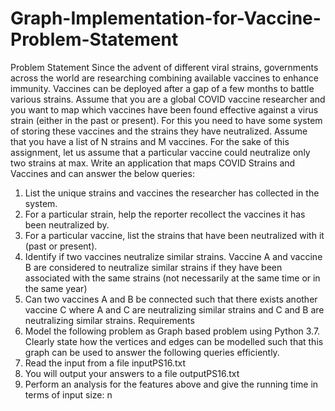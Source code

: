# Graph-Implementation-for-Vaccine-Problem-Statement
Problem Statement 
Since the advent of different viral strains, governments across the world are researching combining 
available vaccines to enhance immunity. Vaccines can be deployed after a gap of a few months to 
battle various strains. Assume that you are a global COVID vaccine researcher and you want to map 
which vaccines have been found effective against a virus strain (either in the past or present). For this 
you need to have some system of storing these vaccines and the strains they have neutralized.
Assume that you have a list of N strains and M vaccines. For the sake of this assignment, let us 
assume that a particular vaccine could neutralize only two strains at max.
Write an application that maps COVID Strains and Vaccines and can answer the below queries:
1. List the unique strains and vaccines the researcher has collected in the system.
2. For a particular strain, help the reporter recollect the vaccines it has been neutralized by.
3. For a particular vaccine, list the strains that have been neutralized with it (past or present).
4. Identify if two vaccines neutralize similar strains. Vaccine A and vaccine B are considered to 
neutralize similar strains if they have been associated with the same strains (not necessarily at the 
same time or in the same year) 
5. Can two vaccines A and B be connected such that there exists another vaccine C where A and C 
are neutralizing similar strains and C and B are neutralizing similar strains. 
Requirements
1. Model the following problem as Graph based problem using Python 3.7. Clearly state how the 
vertices and edges can be modelled such that this graph can be used to answer the following 
queries efficiently.
2. Read the input from a file inputPS16.txt
3. You will output your answers to a file outputPS16.txt
4. Perform an analysis for the features above and give the running time in terms of input size: n

